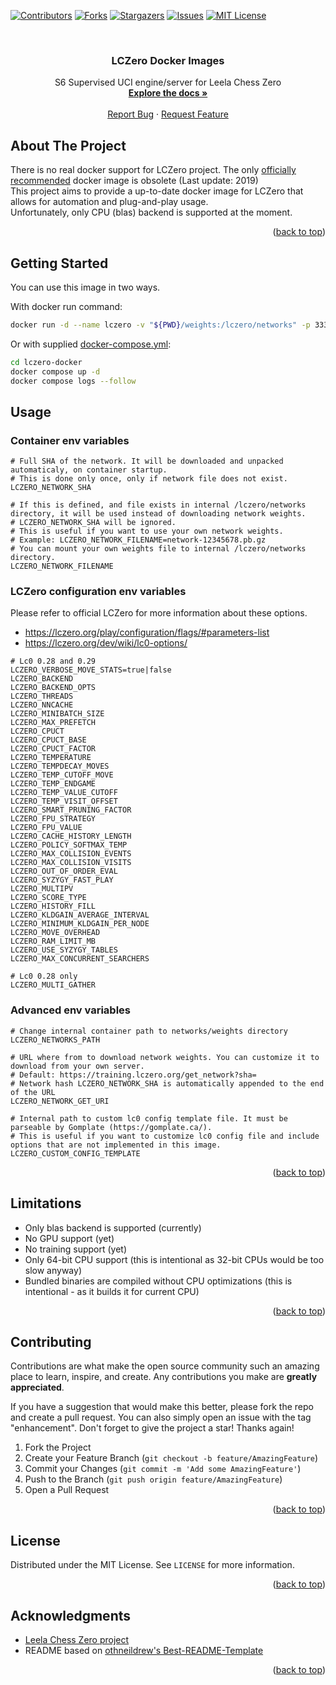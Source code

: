 <!-- Improved compatibility of back to top link: See: https://github.com/N0rthernL1ghts/lczero-docker/pull/73 -->
<a name="readme-top"></a>


<!-- PROJECT SHIELDS -->
[![Contributors][contributors-shield]][contributors-url]
[![Forks][forks-shield]][forks-url]
[![Stargazers][stars-shield]][stars-url]
[![Issues][issues-shield]][issues-url]
[![MIT License][license-shield]][license-url]



<!-- PROJECT LOGO -->
<br />
<div align="center">
<h3 align="center">LCZero Docker Images</h3>

  <p align="center">
    S6 Supervised UCI engine/server for Leela Chess Zero
    <br />
    <a href="https://github.com/N0rthernL1ghts/lczero-docker"><strong>Explore the docs »</strong></a>
    <br />
    <br />
    <a href="https://github.com/N0rthernL1ghts/lczero-docker/issues">Report Bug</a>
    ·
    <a href="https://github.com/N0rthernL1ghts/lczero-docker/issues">Request Feature</a>
  </p>
</div>

<!-- ABOUT THE PROJECT -->
## About The Project
There is no real docker support for LCZero project. The only [officially recommended](https://github.com/vochicong/lc0-docker) docker image is obsolete (Last update: 2019) <br/>
This project aims to provide a up-to-date docker image for LCZero that allows for automation and plug-and-play usage.<br/>
Unfortunately, only CPU (blas) backend is supported at the moment. <br/>

<p align="right">(<a href="#readme-top">back to top</a>)</p>

<!-- GETTING STARTED -->
## Getting Started

You can use this image in two ways.

With docker run command: <br/>
```sh
docker run -d --name lczero -v "${PWD}/weights:/lczero/networks" -p 3333:3333 ghcr.io/n0rthernl1ghts/lc0:latest
```

Or with supplied [docker-compose.yml](docker-compose.yml): <br/>
```sh
cd lczero-docker
docker compose up -d
docker compose logs --follow
```



<!-- USAGE EXAMPLES -->
## Usage

### Container env variables
```dotenv
# Full SHA of the network. It will be downloaded and unpacked automaticaly, on container startup.
# This is done only once, only if network file does not exist.
LCZERO_NETWORK_SHA

# If this is defined, and file exists in internal /lczero/networks directory, it will be used instead of downloading network weights. 
# LCZERO_NETWORK_SHA will be ignored.
# This is useful if you want to use your own network weights.
# Example: LCZERO_NETWORK_FILENAME=network-12345678.pb.gz
# You can mount your own weights file to internal /lczero/networks directory.
LCZERO_NETWORK_FILENAME
```

### LCZero configuration env variables
Please refer to official LCZero for more information about these options.
- https://lczero.org/play/configuration/flags/#parameters-list
- https://lczero.org/dev/wiki/lc0-options/

```dotenv
# Lc0 0.28 and 0.29
LCZERO_VERBOSE_MOVE_STATS=true|false
LCZERO_BACKEND
LCZERO_BACKEND_OPTS
LCZERO_THREADS
LCZERO_NNCACHE
LCZERO_MINIBATCH_SIZE
LCZERO_MAX_PREFETCH
LCZERO_CPUCT
LCZERO_CPUCT_BASE
LCZERO_CPUCT_FACTOR
LCZERO_TEMPERATURE
LCZERO_TEMPDECAY_MOVES
LCZERO_TEMP_CUTOFF_MOVE
LCZERO_TEMP_ENDGAME
LCZERO_TEMP_VALUE_CUTOFF
LCZERO_TEMP_VISIT_OFFSET
LCZERO_SMART_PRUNING_FACTOR
LCZERO_FPU_STRATEGY
LCZERO_FPU_VALUE
LCZERO_CACHE_HISTORY_LENGTH
LCZERO_POLICY_SOFTMAX_TEMP
LCZERO_MAX_COLLISION_EVENTS
LCZERO_MAX_COLLISION_VISITS
LCZERO_OUT_OF_ORDER_EVAL
LCZERO_SYZYGY_FAST_PLAY
LCZERO_MULTIPV
LCZERO_SCORE_TYPE
LCZERO_HISTORY_FILL
LCZERO_KLDGAIN_AVERAGE_INTERVAL
LCZERO_MINIMUM_KLDGAIN_PER_NODE
LCZERO_MOVE_OVERHEAD
LCZERO_RAM_LIMIT_MB
LCZERO_USE_SYZYGY_TABLES
LCZERO_MAX_CONCURRENT_SEARCHERS

# Lc0 0.28 only
LCZERO_MULTI_GATHER

```
### Advanced env variables
```dotenv
# Change internal container path to networks/weights directory
LCZERO_NETWORKS_PATH

# URL where from to download network weights. You can customize it to download from your own server.
# Default: https://training.lczero.org/get_network?sha=
# Network hash LCZERO_NETWORK_SHA is automatically appended to the end of the URL
LCZERO_NETWORK_GET_URI

# Internal path to custom lc0 config template file. It must be parseable by Gomplate (https://gomplate.ca/).
# This is useful if you want to customize lc0 config file and include options that are not implemented in this image.
LCZERO_CUSTOM_CONFIG_TEMPLATE
```

<p align="right">(<a href="#readme-top">back to top</a>)</p>


<!-- LIMITATIONS -->
## Limitations

- Only blas backend is supported (currently)
- No GPU support (yet)
- No training support (yet)
- Only 64-bit CPU support (this is intentional as 32-bit CPUs would be too slow anyway)
- Bundled binaries are compiled without CPU optimizations (this is intentional - as it builds it for current CPU)

<p align="right">(<a href="#readme-top">back to top</a>)</p>




<!-- CONTRIBUTING -->
## Contributing

Contributions are what make the open source community such an amazing place to learn, inspire, and create. Any contributions you make are **greatly appreciated**.

If you have a suggestion that would make this better, please fork the repo and create a pull request. You can also simply open an issue with the tag "enhancement".
Don't forget to give the project a star! Thanks again!

1. Fork the Project
2. Create your Feature Branch (`git checkout -b feature/AmazingFeature`)
3. Commit your Changes (`git commit -m 'Add some AmazingFeature'`)
4. Push to the Branch (`git push origin feature/AmazingFeature`)
5. Open a Pull Request

<p align="right">(<a href="#readme-top">back to top</a>)</p>



<!-- LICENSE -->
## License

Distributed under the MIT License. See `LICENSE` for more information.

<p align="right">(<a href="#readme-top">back to top</a>)</p>


<!-- ACKNOWLEDGMENTS -->
## Acknowledgments

* [Leela Chess Zero project](https://lczero.org/)
* README based on [othneildrew's Best-README-Template](https://github.com/othneildrew/Best-README-Template)

<p align="right">(<a href="#readme-top">back to top</a>)</p>



<!-- MARKDOWN LINKS & IMAGES -->
<!-- https://www.markdownguide.org/basic-syntax/#reference-style-links -->
[contributors-shield]: https://img.shields.io/github/contributors/N0rthernL1ghts/lczero-docker.svg?style=for-the-badge
[contributors-url]: https://github.com/N0rthernL1ghts/lczero-docker/graphs/contributors
[forks-shield]: https://img.shields.io/github/forks/N0rthernL1ghts/lczero-docker.svg?style=for-the-badge
[forks-url]: https://github.com/N0rthernL1ghts/lczero-docker/network/members
[stars-shield]: https://img.shields.io/github/stars/N0rthernL1ghts/lczero-docker.svg?style=for-the-badge
[stars-url]: https://github.com/N0rthernL1ghts/lczero-docker/stargazers
[issues-shield]: https://img.shields.io/github/issues/N0rthernL1ghts/lczero-docker.svg?style=for-the-badge
[issues-url]: https://github.com/N0rthernL1ghts/lczero-docker/issues
[license-shield]: https://img.shields.io/github/license/N0rthernL1ghts/lczero-docker.svg?style=for-the-badge
[license-url]: https://github.com/N0rthernL1ghts/lczero-docker/blob/master/LICENSE.txt
[product-screenshot]: images/screenshot.png